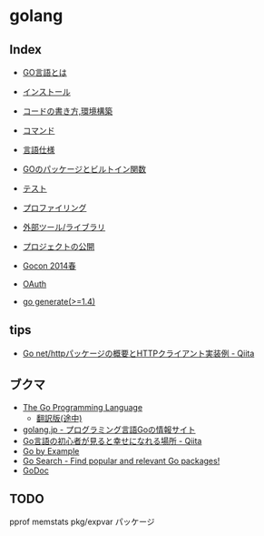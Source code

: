 # golang

## Index
* [GO言語とは](intro.md)
* [インストール](install.md)
* [コードの書き方,環境構築](writing.md)
* [コマンド](command.md)
* [言語仕様](spec.md)
* [GOのパッケージとビルトイン関数](package_builtin.md)
* [テスト](test.md)
* [プロファイリング](prof.md)
* [外部ツール/ライブラリ](tools_libs.md)
* [プロジェクトの公開](publish.md)
* [Gocon 2014春](gocon2014.md)

* [OAuth](oauth.md)
* [go generate(>=1.4)](gogenerate.md)

## tips
* [Go net/httpパッケージの概要とHTTPクライアント実装例 - Qiita](http://qiita.com/jpshadowapps/items/463b2623209479adcd88)




## ブクマ
* [The Go Programming Language](http://golang.org/)
    * [翻訳版(途中)](http://golang-jp.org/)
* [golang.jp - プログラミング言語Goの情報サイト](http://golang.jp/)
* [Go言語の初心者が見ると幸せになれる場所 - Qiita](http://qiita.com/tenntenn/items/0e33a4959250d1a55045)
* [Go by Example](https://gobyexample.com/)
* [Go Search - Find popular and relevant Go packages!](http://go-search.org/)
* [GoDoc](http://godoc.org/)


## TODO
pprof
memstats
pkg/expvar パッケージ
